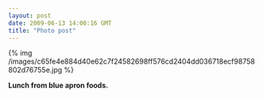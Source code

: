 ```yaml
---
layout: post
date: 2009-06-13 14:00:16 GMT
title: "Photo post"
---
```

{% img /images/c65fe4e884d40e62c7f24582698ff576cd2404dd036718ecf98758802d76755e.jpg %}

<b>Lunch from blue apron foods.</b>